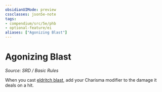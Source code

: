 ```yaml
---
obsidianUIMode: preview
cssclasses: json5e-note
tags:
- compendium/src/5e/phb
- optional-feature/ei
aliases: ["Agonizing Blast"]
---
```

# Agonizing Blast
*Source: SRD / Basic Rules* 

When you cast [eldritch blast](compendium/spells/eldritch-blast.md), add your Charisma modifier to the damage it deals on a hit.